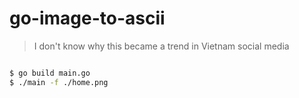 # go-image-to-ascii

> I don't know why this became a trend in Vietnam social media

```bash

$ go build main.go
$ ./main -f ./home.png

```
